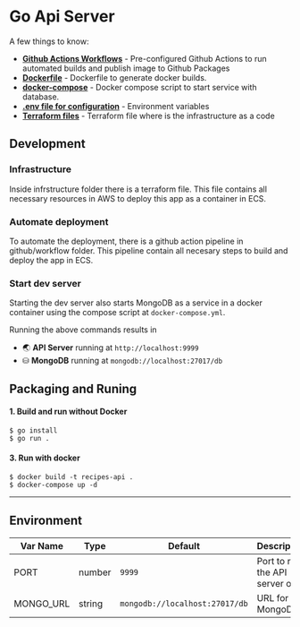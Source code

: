 # Go Api Server
A few things to know:
* **[Github Actions Workflows](https://github.com/polibenitez/go-api-server/tree/main/.github/workflows)** - Pre-configured Github Actions to run automated builds and publish image to Github Packages
* **[Dockerfile](https://github.com/polibenitez/go-api-server/blob/main/Dockerfile)** - Dockerfile to generate docker builds.
* **[docker-compose](https://github.com/polibenitez/go-api-server/blob/main/docker-compose.yml)** - Docker compose script to start service with database.
* **[.env file for configuration](#environment)** - Environment variables
* **[Terraform files](https://github.com/polibenitez/go-api-server/tree/main/infrastructure)** - Terraform file where is the infrastructure as a code
## Development

### Infrastructure
Inside infrstructure folder there is a terraform file. This file contains all necessary resources in AWS to deploy this app as a container in ECS.

### Automate deployment
To automate the deployment, there is a github action pipeline in github/workflow folder. This pipeline contain all necesary steps to build and deploy the app in ECS.

### Start dev server
Starting the dev server also starts MongoDB as a service in a docker container using the compose script at `docker-compose.yml`.

Running the above commands results in 
* 🌏 **API Server** running at `http://localhost:9999`
* ⛁ **MongoDB** running at `mongodb://localhost:27017/db`

## Packaging and Runing
#### 1. Build and run without Docker

```
$ go install
$ go run .
```
#### 3. Run with docker

```
$ docker build -t recipes-api .
$ docker-compose up -d
```
---

## Environment

| Var Name  | Type  | Default | Description  |
|---|---|---|---|
|  PORT | number  | `9999` | Port to run the API server on |
|  MONGO_URL | string  | `mongodb://localhost:27017/db` | URL for MongoDB |